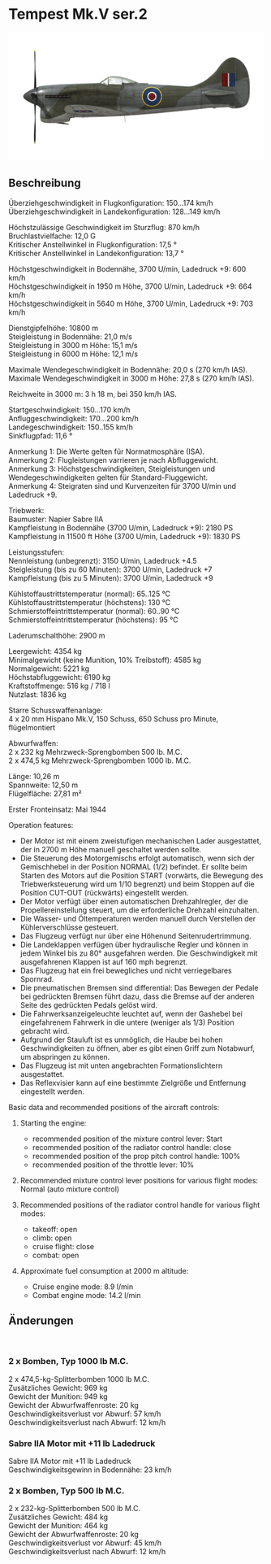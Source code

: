 # Tempest Mk.V ser.2  
  
![tempestmkvs2](../images/tempestmkvs2.png)  
  
## Beschreibung  
  
Überziehgeschwindigkeit in Flugkonfiguration: 150...174 km/h  
Überziehgeschwindigkeit in Landekonfiguration: 128...149 km/h  
  
Höchstzulässige Geschwindigkeit im Sturzflug: 870 km/h  
Bruchlastvielfache: 12,0 G  
Kritischer Anstellwinkel in Flugkonfiguration: 17,5 °  
Kritischer Anstellwinkel in Landekonfiguration: 13,7 °  
  
Höchstgeschwindigkeit in Bodennähe, 3700 U/min, Ladedruck +9: 600 km/h  
Höchstgeschwindigkeit in 1950 m Höhe, 3700 U/min, Ladedruck +9: 664 km/h  
Höchstgeschwindigkeit in 5640 m Höhe, 3700 U/min, Ladedruck +9: 703 km/h  
  
Dienstgipfelhöhe: 10800 m  
Steigleistung in Bodennähe: 21,0 m/s  
Steigleistung in 3000 m Höhe: 15,1 m/s  
Steigleistung in 6000 m Höhe: 12,1 m/s  
  
Maximale Wendegeschwindigkeit in Bodennähe: 20,0 s (270 km/h IAS).  
Maximale Wendegeschwindigkeit in 3000 m Höhe: 27,8 s (270 km/h IAS).  
  
Reichweite in 3000 m: 3 h 18 m, bei 350 km/h IAS.  
  
Startgeschwindigkeit: 150...170 km/h  
Anfluggeschwindigkeit: 170...200 km/h  
Landegeschwindigkeit: 150..155 km/h  
Sinkflugpfad: 11,6 °  
  
Anmerkung 1: Die Werte gelten für Normatmosphäre (ISA).  
Anmerkung 2: Flugleistungen varrieren je nach Abfluggewicht.  
Anmerkung 3: Höchstgeschwindigkeiten, Steigleistungen und Wendegeschwindigkeiten gelten für Standard-Fluggewicht.  
Anmerkung 4: Steigraten sind und Kurvenzeiten für 3700 U/min und Ladedruck +9.  
  
Triebwerk:  
Baumuster: Napier Sabre IIA  
Kampfleistung in Bodennähe (3700 U/min, Ladedruck +9): 2180 PS  
Kampfleistung in 11500 ft Höhe (3700 U/min, Ladedruck +9): 1830 PS  
  
Leistungsstufen:  
Nennleistung (unbegrenzt): 3150 U/min, Ladedruck +4.5  
Steigleistung (bis zu 60 Minuten): 3700 U/min, Ladedruck +7  
Kampfleistung (bis zu 5 Minuten): 3700 U/min, Ladedruck +9  
  
Kühlstoffaustrittstemperatur (normal): 65..125 °C  
Kühlstoffaustrittstemperatur (höchstens): 130 °C  
Schmierstoffeintrittstemperatur (normal): 60..90 °C  
Schmierstoffeintrittstemperatur (höchstens): 95 °C  
  
Laderumschalthöhe: 2900 m  
  
Leergewicht: 4354 kg  
Minimalgewicht (keine Munition, 10% Treibstoff): 4585 kg  
Normalgewicht: 5221 kg  
Höchstabfluggewicht: 6190 kg  
Kraftstoffmenge: 516 kg / 718 l  
Nutzlast: 1836 kg  
  
Starre Schusswaffenanlage:  
4 x 20 mm Hispano Mk.V, 150 Schuss, 650 Schuss pro Minute, flügelmontiert  
  
Abwurfwaffen:  
2 x 232 kg Mehrzweck-Sprengbomben 500 lb. M.C.  
2 x 474,5 kg Mehrzweck-Sprengbomben 1000 lb. M.C.  
  
Länge: 10,26 m  
Spannweite: 12,50 m  
Flügelfläche: 27,81 m²  
  
Erster Fronteinsatz: Mai 1944  
  
Operation features:  
- Der Motor ist mit einem zweistufigen mechanischen Lader ausgestattet, der in 2700 m Höhe manuell geschaltet werden sollte.  
- Die Steuerung des Motorgemischs erfolgt automatisch, wenn sich der Gemischhebel in der Position NORMAL (1/2) befindet. Er sollte beim Starten des Motors auf die Position START (vorwärts, die Bewegung des Triebwerksteuerung wird um 1/10 begrenzt) und beim Stoppen auf die Position CUT-OUT (rückwärts) eingestellt werden.  
- Der Motor verfügt über einen automatischen Drehzahlregler, der die Propellereinstellung steuert, um die erforderliche Drehzahl einzuhalten.  
- Die Wasser- und Öltemperaturen werden manuell durch Verstellen der Kühlerverschlüsse gesteuert.  
- Das Flugzeug verfügt nur über eine Höhenund Seitenrudertrimmung.  
- Die Landeklappen verfügen über hydraulische Regler und können in jedem Winkel bis zu 80° ausgefahren werden. Die Geschwindigkeit mit ausgefahrenen Klappen ist auf 160 mph begrenzt.  
- Das Flugzeug hat ein frei bewegliches und nicht verriegelbares Spornrad.  
- Die pneumatischen Bremsen sind differential: Das Bewegen der Pedale bei gedrückten Bremsen führt dazu, dass die Bremse auf der anderen Seite des gedrückten Pedals gelöst wird.  
- Die Fahrwerksanzeigeleuchte leuchtet auf, wenn der Gashebel bei eingefahrenem Fahrwerk in die untere (weniger als 1/3) Position gebracht wird.  
- Aufgrund der Stauluft ist es unmöglich, die Haube bei hohen Geschwindigkeiten zu öffnen, aber es gibt einen Griff zum Notabwurf, um abspringen zu können.  
- Das Flugzeug ist mit unten angebrachten Formationslichtern ausgestattet.  
- Das Reflexvisier kann auf eine bestimmte Zielgröße und Entfernung eingestellt werden.  
  
Basic data and recommended positions of the aircraft controls:  
1. Starting the engine:  
	- recommended position of the mixture control lever: Start  
	- recommended position of the radiator control handle: close  
	- recommended position of the prop pitch control handle: 100%  
	- recommended position of the throttle lever: 10%  
  
2. Recommended mixture control lever positions for various flight modes: Normal (auto mixture control)  
  
3. Recommended positions of the radiator control handle for various flight modes:  
	- takeoff: open  
	- climb: open  
	- cruise flight: close  
	- combat: open  
  
4. Approximate fuel consumption at 2000 m altitude:  
	- Cruise engine mode: 8.9 l/min  
	- Combat engine mode: 14.2 l/min  
  
## Änderungen  
  ﻿
  
### 2 x Bomben, Typ 1000 lb M.C.  
  
2 x 474,5-kg-Splitterbomben 1000 lb M.C.  
Zusätzliches Gewicht: 969 kg  
Gewicht der Munition: 949 kg  
Gewicht der Abwurfwaffenroste: 20 kg  
Geschwindigkeitsverlust vor Abwurf: 57 km/h  
Geschwindigkeitsverlust nach Abwurf: 12 km/h  ﻿
  
### Sabre IIA Motor mit +11 lb Ladedruck  
  
Sabre IIA Motor mit +11 lb Ladedruck  
Geschwindigkeitsgewinn in Bodennähe: 23 km/h  ﻿
  
### 2 x Bomben, Typ 500 lb M.C.  
  
2 x 232-kg-Splitterbomben 500 lb M.C.  
Zusätzliches Gewicht: 484 kg  
Gewicht der Munition: 464 kg  
Gewicht der Abwurfwaffenroste: 20 kg  
Geschwindigkeitsverlust vor Abwurf: 45 km/h  
Geschwindigkeitsverlust nach Abwurf: 12 km/h  